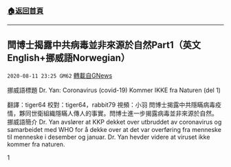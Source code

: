 ###  [:house:返回首頁](https://github.com/ourhimalayas/txt)
---

## 閆博士揭露中共病毒並非來源於自然Part1（英文English+挪威語Norwegian）
`2020-08-11 23:25 GM62` [轉載自GNews](https://gnews.org/zh-hant/293464/)

挪威語標題 Dr. Yan: Coronavirus (covid-19) Kommer IKKE fra Naturen (del 1)

翻譯：tiger64 校對：tiger64，rabbit79 視頻：小羽
閆博士揭露中共隱瞞病毒疫情，夥同世衛組織隱瞞人傳人的事實。閆博士進一步揭露病毒並非來源於自然。
挪威語簡介 Dr. Yan avslører at KKP dekket over utbruddet av coronavirus og samarbeidet med WHO for å dekke over at det var overføring fra menneske til menneske i desember og januar. Dr. Yan hevder videre at viruset ikke kommer fra naturen.



1
